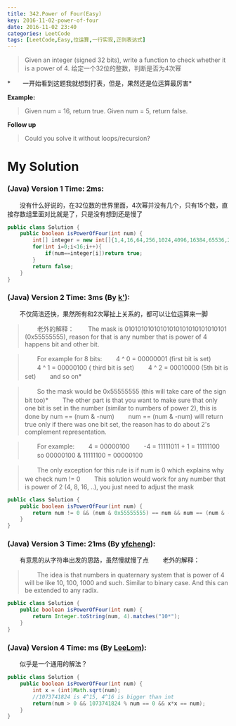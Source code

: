```yaml
---
title: 342.Power of Four(Easy)
key: 2016-11-02-power-of-four
date: 2016-11-02 23:40
categories: LeetCode
tags: [LeetCode,Easy,位运算,一行实现,正则表达式]
---
```




>Given an integer (signed 32 bits), write a function to check whether it is a power of 4.
给定一个32位的整数，判断是否为4次幂

*　　一开始看到这题我就想到打表，但是，果然还是位运算最厉害*

**Example:**
>Given num = 16, return true. Given num = 5, return false.

**Follow up**
>Could you solve it without loops/recursion?

# My Solution
### (Java) Version 1  Time: 2ms:
　　没有什么好说的，在32位数的世界里面，4次幂并没有几个，只有15个数，直接存数组里面对比就是了，只是没有想到还是慢了
```java
public class Solution {
    public boolean isPowerOfFour(int num) {
        int[] integer = new int[]{1,4,16,64,256,1024,4096,16384,65536,262144,1048576,4194304,16777216,67108864,268435456,1073741824};
        for(int i=0;i<16;i++){
            if(num==integer[i])return true;
        }
        return false;
    }
}
```
### (Java) Version 2  Time: 3ms (By [k'](https://discuss.leetcode.com/user/k)):
　　不仅简洁还快，果然所有和2次幂扯上关系的，都可以让位运算来一脚
>　　老外的解释：
　　The mask is 01010101010101010101010101010101 (0x55555555), reason for that is any number that is power of 4 happens bit and other bit.

>　　For example for 8 bits:
　　4 ^ 0 = 00000001 (first bit is set)
　　4 ^ 1 = 00000100 ( third bit is set)
　　4 ^ 2 = 00010000 (5th bit is set)
　　and so on*

>　　So the mask would be 0x55555555 (this will take care of the sign bit too)*
　　The other part is that you want to make sure that only one bit is set in the number (similar to numbers of power 2), this is done by num == (num & -num)
　　num == (num & -num) will return true only if there was one bit set, the reason has to do about 2's complement representation.

>　　For example:
　　4 = 00000100
　　-4 = 11111011 + 1 = 11111100
　　so 00000100 & 11111100 = 00000100

>　　The only exception for this rule is if num is 0 which explains why we check num != 0
　　This solution would work for any number that is power of 2 (4, 8, 16, ..), you just need to adjust the mask

```java
public class Solution {
    public boolean isPowerOfFour(int num) {
        return num != 0 && (num & 0x55555555) == num && num == (num & -num);
    }
}
```
### (Java) Version 3  Time: 21ms (By [yfcheng](https://discuss.leetcode.com/user/yfcheng)):
　　有意思的从字符串出发的思路，虽然慢就慢了点
　　老外的解释：
>　　The idea is that numbers in quaternary system that is power of 4 will be like 10, 100, 1000 and such. Similar to binary case. And this can be extended to any radix.

```java
public class Solution {
    public boolean isPowerOfFour(int num) {
        return Integer.toString(num, 4).matches("10*");
    }
}
```
### (Java) Version 4  Time: ms (By [LeeLom](https://discuss.leetcode.com/user/leelom)):
　　似乎是一个通用的解法？
```java
public class Solution { 
    public boolean isPowerOfFour(int num) { 
        int x = (int)Math.sqrt(num); 
        //1073741824 is 4^15, 4^16 is bigger than int  
        return(num > 0 && 1073741824 % num == 0 && x*x == num); 
    }
}
```
